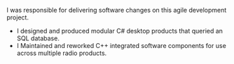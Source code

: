 I was responsible for delivering software changes on this agile development project.

- I designed and produced modular C# desktop products that queried an SQL database.
- I Maintained and reworked C++ integrated software components for use across multiple radio products.